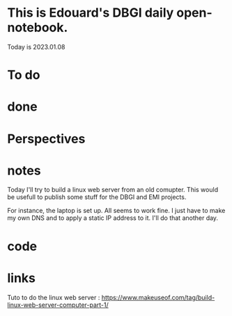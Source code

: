 
# This is Edouard's DBGI daily open-notebook.

Today is 2023.01.08

# To do

# done

# Perspectives

# notes

Today I'll try to build a linux web server from an old comupter. This would be usefull to publish some stuff for the DBGI and EMI projects.

For instance, the laptop is set up. All seems to work fine. I just have to make my own DNS and to apply a static IP address to it. I'll do that another day.

# code

# links
Tuto to do the linux web server : https://www.makeuseof.com/tag/build-linux-web-server-computer-part-1/
